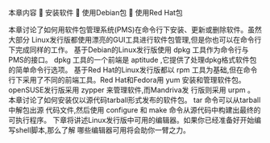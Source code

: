 本章内容
 安装软件
 使用Debian包
 使用Red Hat包

本章讨论了如何用软件包管理系统(PMS)在命令行下安装、更新或删除软件。虽然大部分
Linux发行版都使用漂亮的GUI工具进行软件包管理,但是你也可以在命令行下完成同样的工作。
基于Debian的Linux发行版使用 dpkg 工具作为命令行与PMS的接口。 dpkg 工具的一个前端是
aptitude ,它提供了处理dpkg格式软件包的简单命令行选项。
基于Red Hat的Linux发行版都以 rpm 工具为基础,但在命令行下采用了不同的前端工具。Red
Hat和Fedora用 yum 安装和管理软件包。openSUSE发行版采用 zypper 来管理软件,而Mandriva发
行版则采用 urpm 。
本章讨论了如何安装仅以源代码tarball形式发布的软件包。 tar 命令可以从tarball中解包出源
代码文件,然后使用 configure 和 make 命令从源代码中构建出最终的可执行程序。
下章将讲述Linux发行版中可用的编辑器。如果你已经准备好开始编写shell脚本,那么了解
哪些编辑器可用将会助你一臂之力。